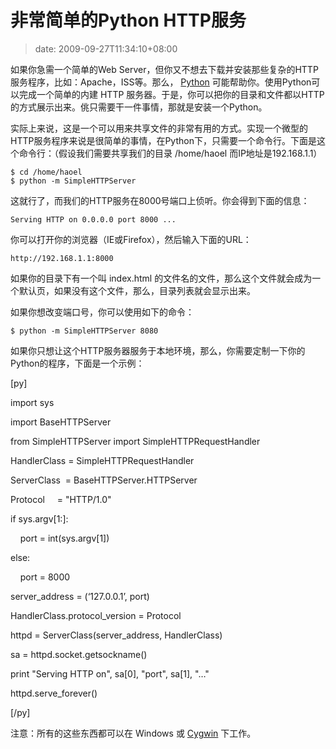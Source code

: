 # 非常简单的Python HTTP服务
>date: 2009-09-27T11:34:10+08:00


如果你急需一个简单的Web Server，但你又不想去下载并安装那些复杂的HTTP服务程序，比如：Apache，ISS等。那么， [Python](https://www.python.org/) 可能帮助你。使用Python可以完成一个简单的内建 HTTP 服务器。于是，你可以把你的目录和文件都以HTTP的方式展示出来。佻只需要干一件事情，那就是安装一个Python。


实际上来说，这是一个可以用来共享文件的非常有用的方式。实现一个微型的HTTP服务程序来说是很简单的事情，在Python下，只需要一个命令行。下面是这个命令行：（假设我们需要共享我们的目录 /home/haoel 而IP地址是192.168.1.1）



```
$ cd /home/haoel
$ python -m SimpleHTTPServer

```


这就行了，而我们的HTTP服务在8000号端口上侦听。你会得到下面的信息：



```
Serving HTTP on 0.0.0.0 port 8000 ...
```

你可以打开你的浏览器（IE或Firefox），然后输入下面的URL：



```
http://192.168.1.1:8000
```

如果你的目录下有一个叫 index.html 的文件名的文件，那么这个文件就会成为一个默认页，如果没有这个文件，那么，目录列表就会显示出来。


如果你想改变端口号，你可以使用如下的命令：



```
$ python -m SimpleHTTPServer 8080

```

如果你只想让这个HTTP服务器服务于本地环境，那么，你需要定制一下你的Python的程序，下面是一个示例：


[py]  

import sys  

import BaseHTTPServer  

from SimpleHTTPServer import SimpleHTTPRequestHandler  

HandlerClass = SimpleHTTPRequestHandler  

ServerClass  = BaseHTTPServer.HTTPServer  

Protocol     = "HTTP/1.0"


if sys.argv[1:]:  

    port = int(sys.argv[1])  

else:  

    port = 8000  

server\_address = (‘127.0.0.1’, port)


HandlerClass.protocol\_version = Protocol  

httpd = ServerClass(server\_address, HandlerClass)


sa = httpd.socket.getsockname()  

print "Serving HTTP on", sa[0], "port", sa[1], "…"  

httpd.serve\_forever()  

[/py]


注意：所有的这些东西都可以在 Windows 或 [Cygwin](http://www.cygwin.com/) 下工作。


